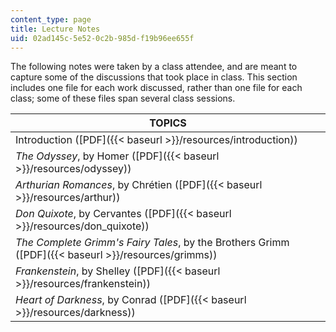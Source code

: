 ```yaml
---
content_type: page
title: Lecture Notes
uid: 02ad145c-5e52-0c2b-985d-f19b96ee655f
---
```


The following notes were taken by a class attendee, and are meant to capture some of the discussions that took place in class. This section includes one file for each work discussed, rather than one file for each class; some of these files span several class sessions.

| TOPICS |
| --- |
| Introduction ([PDF]({{< baseurl >}}/resources/introduction)) |
| _The Odyssey_, by Homer ([PDF]({{< baseurl >}}/resources/odyssey)) |
| _Arthurian Romances_, by Chrétien ([PDF]({{< baseurl >}}/resources/arthur)) |
| _Don Quixote_, by Cervantes ([PDF]({{< baseurl >}}/resources/don_quixote)) |
| _The Complete Grimm's Fairy Tales_, by the Brothers Grimm ([PDF]({{< baseurl >}}/resources/grimms)) |
| _Frankenstein_, by Shelley ([PDF]({{< baseurl >}}/resources/frankenstein)) |
| _Heart of Darkness_, by Conrad ([PDF]({{< baseurl >}}/resources/darkness))